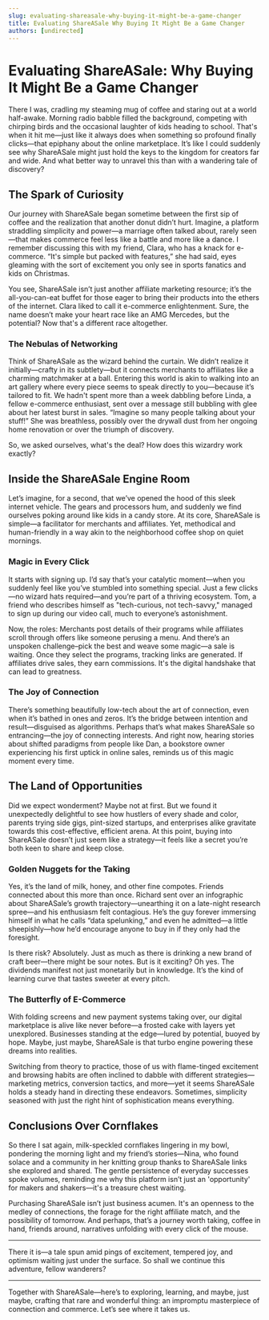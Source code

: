 ```yaml
---
slug: evaluating-shareasale-why-buying-it-might-be-a-game-changer
title: Evaluating ShareASale Why Buying It Might Be a Game Changer
authors: [undirected]
---
```



# Evaluating ShareASale: Why Buying It Might Be a Game Changer

There I was, cradling my steaming mug of coffee and staring out at a world half-awake. Morning radio babble filled the background, competing with chirping birds and the occasional laughter of kids heading to school. That's when it hit me—just like it always does when something so profound finally clicks—that epiphany about the online marketplace. It’s like I could suddenly see why ShareASale might just hold the keys to the kingdom for creators far and wide. And what better way to unravel this than with a wandering tale of discovery?

## The Spark of Curiosity

Our journey with ShareASale began sometime between the first sip of coffee and the realization that another donut didn’t hurt. Imagine, a platform straddling simplicity and power—a marriage often talked about, rarely seen—that makes commerce feel less like a battle and more like a dance. I remember discussing this with my friend, Clara, who has a knack for e-commerce. “It's simple but packed with features,” she had said, eyes gleaming with the sort of excitement you only see in sports fanatics and kids on Christmas.

You see, ShareASale isn’t just another affiliate marketing resource; it’s the all-you-can-eat buffet for those eager to bring their products into the ethers of the internet. Clara liked to call it e-commerce enlightenment. Sure, the name doesn’t make your heart race like an AMG Mercedes, but the potential? Now that's a different race altogether.

### The Nebulas of Networking

Think of ShareASale as the wizard behind the curtain. We didn’t realize it initially—crafty in its subtlety—but it connects merchants to affiliates like a charming matchmaker at a ball. Entering this world is akin to walking into an art gallery where every piece seems to speak directly to you—because it’s tailored to fit. We hadn't spent more than a week dabbling before Linda, a fellow e-commerce enthusiast, sent over a message still bubbling with glee about her latest burst in sales. “Imagine so many people talking about your stuff!” She was breathless, possibly over the drywall dust from her ongoing home renovation or over the triumph of discovery. 

So, we asked ourselves, what's the deal? How does this wizardry work exactly?

## Inside the ShareASale Engine Room

Let’s imagine, for a second, that we’ve opened the hood of this sleek internet vehicle. The gears and processors hum, and suddenly we find ourselves poking around like kids in a candy store. At its core, ShareASale is simple—a facilitator for merchants and affiliates. Yet, methodical and human-friendly in a way akin to the neighborhood coffee shop on quiet mornings.

### Magic in Every Click

It starts with signing up. I’d say that’s your catalytic moment—when you suddenly feel like you’ve stumbled into something special. Just a few clicks—no wizard hats required—and you’re part of a thriving ecosystem. Tom, a friend who describes himself as "tech-curious, not tech-savvy," managed to sign up during our video call, much to everyone’s astonishment. 

Now, the roles: Merchants post details of their programs while affiliates scroll through offers like someone perusing a menu. And there’s an unspoken challenge–pick the best and weave some magic—a sale is waiting. Once they select the programs, tracking links are generated. If affiliates drive sales, they earn commissions. It's the digital handshake that can lead to greatness.

### The Joy of Connection

There’s something beautifully low-tech about the art of connection, even when it’s bathed in ones and zeros. It’s the bridge between intention and result—disguised as algorithms. Perhaps that’s what makes ShareASale so entrancing—the joy of connecting interests. And right now, hearing stories about shifted paradigms from people like Dan, a bookstore owner experiencing his first uptick in online sales, reminds us of this magic moment every time.

## The Land of Opportunities

Did we expect wonderment? Maybe not at first. But we found it unexpectedly delightful to see how hustlers of every shade and color, parents trying side gigs, pint-sized startups, and enterprises alike gravitate towards this cost-effective, efficient arena. At this point, buying into ShareASale doesn’t just seem like a strategy—it feels like a secret you’re both keen to share and keep close.

### Golden Nuggets for the Taking

Yes, it’s the land of milk, honey, and other fine compotes. Friends connected about this more than once. Richard sent over an infographic about ShareASale’s growth trajectory—unearthing it on a late-night research spree—and his enthusiasm felt contagious. He’s the guy forever immersing himself in what he calls “data spelunking,” and even he admitted—a little sheepishly—how he’d encourage anyone to buy in if they only had the foresight.

Is there risk? Absolutely. Just as much as there is drinking a new brand of craft beer—there might be sour notes. But is it exciting? Oh yes. The dividends manifest not just monetarily but in knowledge. It’s the kind of learning curve that tastes sweeter at every pitch.

### The Butterfly of E-Commerce

With folding screens and new payment systems taking over, our digital marketplace is alive like never before—a frosted cake with layers yet unexplored. Businesses standing at the edge—lured by potential, buoyed by hope. Maybe, just maybe, ShareASale is that turbo engine powering these dreams into realities.

Switching from theory to practice, those of us with flame-tinged excitement and browsing habits are often inclined to dabble with different strategies—marketing metrics, conversion tactics, and more—yet it seems ShareASale holds a steady hand in directing these endeavors. Sometimes, simplicity seasoned with just the right hint of sophistication means everything. 

## Conclusions Over Cornflakes 

So there I sat again, milk-speckled cornflakes lingering in my bowl, pondering the morning light and my friend’s stories—Nina, who found solace and a community in her knitting group thanks to ShareASale links she explored and shared. The gentle persistence of everyday successes spoke volumes, reminding me why this platform isn’t just an 'opportunity' for makers and shakers—it's a treasure chest waiting.

Purchasing ShareASale isn’t just business acumen. It's an openness to the medley of connections, the forage for the right affiliate match, and the possibility of tomorrow. And perhaps, that’s a journey worth taking, coffee in hand, friends around, narratives unfolding with every click of the mouse.

---

There it is—a tale spun amid pings of excitement, tempered joy, and optimism waiting just under the surface. So shall we continue this adventure, fellow wanderers?

---

Together with ShareASale—here’s to exploring, learning, and maybe, just maybe, crafting that rare and wonderful thing: an impromptu masterpiece of connection and commerce. Let’s see where it takes us.